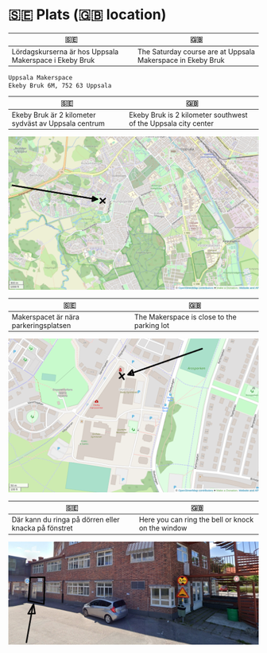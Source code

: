 # 🇸🇪 Plats (🇬🇧 location)

🇸🇪 |🇬🇧
---|---
Lördagskurserna är hos Uppsala Makerspace i Ekeby Bruk|The Saturday course are at Uppsala Makerspace in Ekeby Bruk

```text
Uppsala Makerspace
Ekeby Bruk 6M, 752 63 Uppsala
```

🇸🇪 |🇬🇧
---|---
Ekeby Bruk är 2 kilometer sydväst av Uppsala centrum|Ekeby Bruk is 2 kilometer southwest of the Uppsala city center

![Blan av Uppsala](ekeby_bruk_in_uppsala_annotated.png)

🇸🇪 |🇬🇧
---|---
Makerspacet är nära parkeringsplatsen|The Makerspace is close to the parking lot

![Plan av Ekeby Bruk](ekeby_bruk_annotated.png)

🇸🇪 |🇬🇧
---|---
Där kann du ringa på dörren eller knacka på fönstret|Here you can ring the bell or knock on the window

![Dörren av Uppsala Makerspace från utesida](uppsala_makerspace_outside_annotated.jpg)
